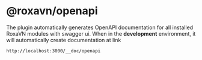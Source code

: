 # @roxavn/openapi

The plugin automatically generates OpenAPI documentation for all installed RoxaVN modules with swagger ui. When in the **development** environment, it will automatically create documentation at link

```
http://localhost:3000/__doc/openapi
```
